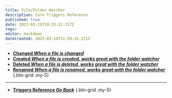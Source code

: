 ```yaml
---
title: File/Folder Watcher
description: Core Triggers Reference
published: true
date: 2023-03-15T19:33:11.217Z
tags: 
editor: markdown
dateCreated: 2023-03-14T11:59:32.211Z
---
```


- [<i class="mdi mdi-square-edit-outline primary--text"></i> **Changed *When a file is changed***](/Triggers/Core/File-Folder-Watcher/Changed)
- [<i class="mdi mdi-creation primary--text"></i> **Created *When a file is created, works great with the folder watcher***](/Triggers/Core/File-Folder-Watcher/Created)
- [<i class="mdi mdi-delete primary--text"></i> **Deleted *When a file is deleted, works great with the folder watcher***](/Triggers/Core/File-Folder-Watcher/Deleted)
- [<i class="mdi mdi-rename-box primary--text"></i> **Renamed *When a file is renamed, works great with the folder watcher***](/Triggers/Core/File-Folder-Watcher/Renamed)
{.btn-grid .my-5}

---

- [<i class="mdi mdi-chevron-left"></i>**Triggers Reference *Go Back***](/Triggers)
{.btn-grid .my-5}